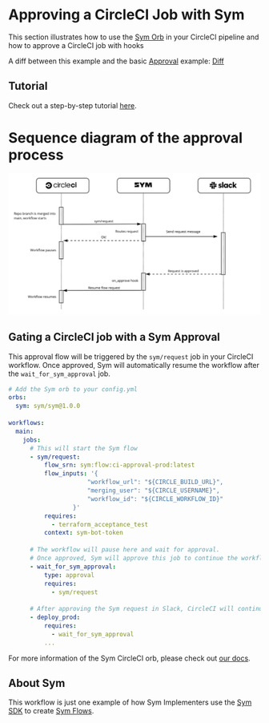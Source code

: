 # Approving a CircleCI Job with Sym
This section illustrates how to use the [Sym Orb](https://circleci.com/developer/orbs/orb/sym/sym) in your CircleCI pipeline and how to approve a CircleCI job with hooks

A diff between this example and the basic [Approval](../approvals) example: [Diff](https://github.com/symopsio/examples/compare/c6453075e3a1d10a7a80b9ec55f0dc5a516044e4...1d9fcbf54d579331a54b8ad0ac9dc5548a30fda7)

## Tutorial

Check out a step-by-step tutorial [here](https://docs.symops.com/docs/circleci-and-sym).

# Sequence diagram of the approval process

![](img/deploy_sequence.jpg)

## Gating a CircleCI job with a Sym Approval

This approval flow will be triggered by the `sym/request` job in your CircleCI workflow.
Once approved, Sym will automatically resume the workflow after the `wait_for_sym_approval` job.

```yaml
# Add the Sym orb to your config.yml
orbs:
  sym: sym/sym@1.0.0

workflows:
  main:
    jobs:
      # This will start the Sym flow
      - sym/request:
          flow_srn: sym:flow:ci-approval-prod:latest
          flow_inputs: '{
                      "workflow_url": "${CIRCLE_BUILD_URL}",
                      "merging_user": "${CIRCLE_USERNAME}",
                      "workflow_id": "${CIRCLE_WORKFLOW_ID}"
                  }'
          requires:
            - terraform_acceptance_test
          context: sym-bot-token

      # The workflow will pause here and wait for approval.
      # Once approved, Sym will approve this job to continue the workflow
      - wait_for_sym_approval:
          type: approval
          requires:
            - sym/request

      # After approving the Sym request in Slack, CircleCI will continue to this job
      - deploy_prod:
          requires:
            - wait_for_sym_approval
          ...
```

For more information of the Sym CircleCI orb, please check out [our docs](https://circleci.com/developer/orbs/orb/sym/sym).

## About Sym

This workflow is just one example of how Sym Implementers use the [Sym SDK](https://docs.symops.com/docs) to create [Sym Flows](https://docs.symops.com/docs/sym-access-flows).
